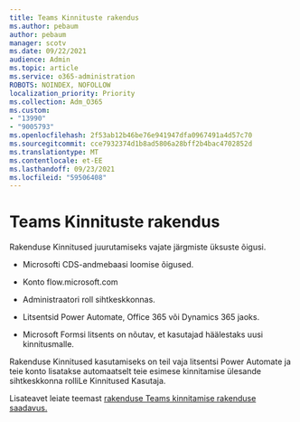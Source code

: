```yaml
---
title: Teams Kinnituste rakendus
ms.author: pebaum
author: pebaum
manager: scotv
ms.date: 09/22/2021
audience: Admin
ms.topic: article
ms.service: o365-administration
ROBOTS: NOINDEX, NOFOLLOW
localization_priority: Priority
ms.collection: Adm_O365
ms.custom:
- "13990"
- "9005793"
ms.openlocfilehash: 2f53ab12b46be76e941947dfa0967491a4d57c70
ms.sourcegitcommit: cce7932374d1b8ad5806a28bff2b4bac4702852d
ms.translationtype: MT
ms.contentlocale: et-EE
ms.lasthandoff: 09/23/2021
ms.locfileid: "59506408"
---
```

# <a name="teams-approvals-app"></a>Teams Kinnituste rakendus

Rakenduse Kinnitused juurutamiseks vajate järgmiste üksuste õigusi.

- Microsofti CDS-andmebaasi loomise õigused.

- Konto flow.microsoft.com

- Administraatori roll sihtkeskkonnas.

- Litsentsid Power Automate, Office 365 või Dynamics 365 jaoks.

- Microsoft Formsi litsents on nõutav, et kasutajad häälestaks uusi kinnitusmalle.

Rakenduse Kinnitused kasutamiseks on teil vaja litsentsi Power Automate ja teie konto lisatakse automaatselt teie esimese kinnitamise ülesande sihtkeskkonna rolliLe Kinnitused Kasutaja.

Lisateavet leiate teemast [rakenduse Teams kinnitamise rakenduse saadavus.](https://docs.microsoft.com/microsoftteams/approval-admin)